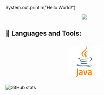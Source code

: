 System.out.println("Hello World!")



<p align="center">
  <img src="</div>https://media.tenor.com/2oypQa58bVIAAAAC/azshara-thinking-azshara.gif" width="100">
  </p>




<!---
Azsharaz/Azsharaz is a ✨ special ✨ repository because its `README.md` (this file) appears on your GitHub profile.
You can click the Preview link to take a look at your changes.
--->

## 🧰 Languages and Tools:
<p align="center">
<img src="https://raw.githubusercontent.com/github/explore/80688e429a7d4ef2fca1e82350fe8e3517d3494d/topics/java/java.png" alt="Java" height="100" style="vertical-align:top; margin:10px">
</p>





![GitHub stats](https://github-readme-stats.vercel.app/api?username=Azsharaz&show_icons=true&theme=tokyonight)
